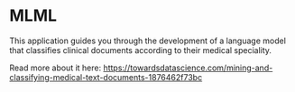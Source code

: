 # MLML
This application guides you through the development of a language model that classifies clinical documents according to their medical speciality.

Read more about it here: https://towardsdatascience.com/mining-and-classifying-medical-text-documents-1876462f73bc
